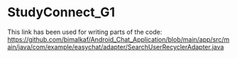 # StudyConnect_G1

This link has been used for writing parts of the code:
https://github.com/bimalkaf/Android_Chat_Application/blob/main/app/src/main/java/com/example/easychat/adapter/SearchUserRecyclerAdapter.java
